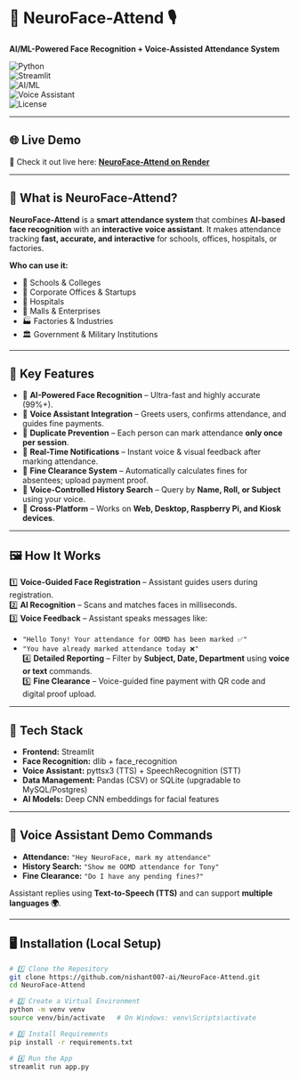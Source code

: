 # 🤖 NeuroFace-Attend 🎙️  
**AI/ML-Powered Face Recognition + Voice-Assisted Attendance System**  

![Python](https://img.shields.io/badge/Python-3.9+-blue)  
![Streamlit](https://img.shields.io/badge/Framework-Streamlit-orange)  
![AI/ML](https://img.shields.io/badge/AI%2FML-Face_Recognition-green)  
![Voice Assistant](https://img.shields.io/badge/Feature-Voice_Assistant-purple)  
![License](https://img.shields.io/badge/License-MIT-red)  

---

## 🌐 Live Demo  
🎉 Check it out live here: **[NeuroFace-Attend on Render](https://neuroface-attend-3.onrender.com)**  

---

## 🌟 What is NeuroFace-Attend?  
**NeuroFace-Attend** is a **smart attendance system** that combines **AI-based face recognition** with an **interactive voice assistant**. It makes attendance tracking **fast, accurate, and interactive** for schools, offices, hospitals, or factories.  

**Who can use it:**  
- 🏫 Schools & Colleges  
- 🏢 Corporate Offices & Startups  
- 🏥 Hospitals  
- 🏬 Malls & Enterprises  
- 🏭 Factories & Industries  
- 🏛️ Government & Military Institutions  

---

## 🚀 Key Features  

- 🔹 **AI-Powered Face Recognition** – Ultra-fast and highly accurate (99%+).  
- 🔹 **Voice Assistant Integration** – Greets users, confirms attendance, and guides fine payments.  
- 🔹 **Duplicate Prevention** – Each person can mark attendance **only once per session**.  
- 🔹 **Real-Time Notifications** – Instant voice & visual feedback after marking attendance.  
- 🔹 **Fine Clearance System** – Automatically calculates fines for absentees; upload payment proof.  
- 🔹 **Voice-Controlled History Search** – Query by **Name, Roll, or Subject** using your voice.  
- 🔹 **Cross-Platform** – Works on **Web, Desktop, Raspberry Pi, and Kiosk devices**.  

---

## 🖼️ How It Works  

1️⃣ **Voice-Guided Face Registration** – Assistant guides users during registration.  
2️⃣ **AI Recognition** – Scans and matches faces in milliseconds.  
3️⃣ **Voice Feedback** – Assistant speaks messages like:  
   - `"Hello Tony! Your attendance for OOMD has been marked ✅"`  
   - `"You have already marked attendance today ❌"`  
4️⃣ **Detailed Reporting** – Filter by **Subject, Date, Department** using **voice or text** commands.  
5️⃣ **Fine Clearance** – Voice-guided fine payment with QR code and digital proof upload.  

---

## 🔧 Tech Stack  

- **Frontend:** Streamlit  
- **Face Recognition:** dlib + face_recognition  
- **Voice Assistant:** pyttsx3 (TTS) + SpeechRecognition (STT)  
- **Data Management:** Pandas (CSV) or SQLite (upgradable to MySQL/Postgres)  
- **AI Models:** Deep CNN embeddings for facial features  

---

## 🎤 Voice Assistant Demo Commands  

- **Attendance:** `"Hey NeuroFace, mark my attendance"`  
- **History Search:** `"Show me OOMD attendance for Tony"`  
- **Fine Clearance:** `"Do I have any pending fines?"`  

Assistant replies using **Text-to-Speech (TTS)** and can support **multiple languages 🌍**.

---

## 🖥️ Installation (Local Setup)  

```bash
# 1️⃣ Clone the Repository
git clone https://github.com/nishant007-ai/NeuroFace-Attend.git
cd NeuroFace-Attend

# 2️⃣ Create a Virtual Environment
python -m venv venv
source venv/bin/activate   # On Windows: venv\Scripts\activate

# 3️⃣ Install Requirements
pip install -r requirements.txt

# 4️⃣ Run the App
streamlit run app.py
